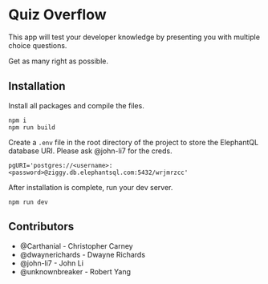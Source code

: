 # Quiz Overflow

This app will test your developer knowledge by presenting you with multiple choice questions.

Get as many right as possible.

## Installation

Install all packages and compile the files.

```
npm i
npm run build
```

Create a `.env` file in the root directory of the project to store the ElephantQL database URI.
Please ask @john-li7 for the creds.

```
pgURI='postgres://<username>:<password>@ziggy.db.elephantsql.com:5432/wrjmrzcc'
```

After installation is complete, run your dev server.

```
npm run dev
```

## Contributors

* @Carthanial - Christopher Carney
* @dwaynerichards - Dwayne Richards
* @john-li7 - John Li
* @unknownbreaker - Robert Yang
